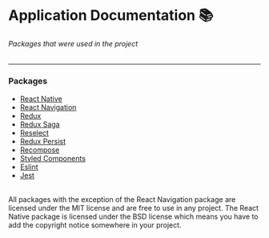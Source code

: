 # Application Documentation 📚
###### Packages that were used in the project
---

### Packages
- [React Native](./react-native.md)
- [React Navigation](./react-navigation.md)
- [Redux](./redux.md)
- [Redux Saga](./redux-saga.md)
- [Reselect](./reselect.md)
- [Redux Persist](./redux-persist.md)
- [Recompose](./recompose.md)
- [Styled Components](./styled-components.md)
- [Eslint](./eslint.md)
- [Jest](./jest.md)

<br />
All packages with the exception of the React Navigation package are licensed under the MIT license and are free to use in any project. The React Native package is licensed under the BSD license which means you have to add the copyright notice somewhere in your project.